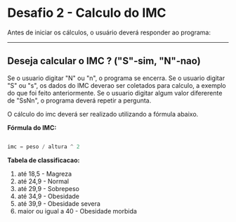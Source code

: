 # Desafio 2 - Calculo do IMC
Antes de iniciar os cálculos, o usuário deverá responder ao programa:

---
**Deseja calcular o IMC ? ("S"-sim, "N"-nao)**
---

Se o usuario digitar "N" ou "n", o programa se encerra.
Se o usuario digitar "S" ou "s", os dados do IMC deverao ser coletados para calculo, a exemplo do que foi feito anteriormente.
Se o usuario digitar algum valor difererente de "SsNn", o programa deverá repetir a pergunta.

O cálculo do imc deverá ser realizado utilizando a fórmula abaixo.

**Fórmula do IMC:**

```java

imc = peso / altura ^ 2

```

**Tabela de classificacao:**

1. até 18,5 - Magreza
2. até 24,9 - Normal
3. até 29,9 - Sobrepeso
4. até 34,9 - Obesidade
5. até 39,9 - Obesidade severa
6. maior ou igual a 40 - Obesidade morbida
